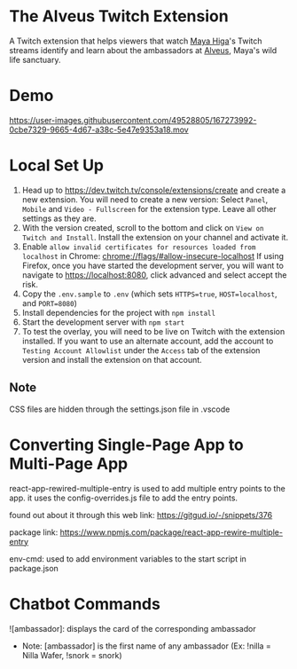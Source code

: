 # The Alveus Twitch Extension

A Twitch extension that helps viewers that watch [Maya Higa](https://www.twitch.tv/maya)'s Twitch streams identify and learn about the ambassadors at [Alveus](https://www.alveussanctuary.org/), Maya's wild life sanctuary.

# Demo

https://user-images.githubusercontent.com/49528805/167273992-0cbe7329-9665-4d67-a38c-5e47e9353a18.mov

# Local Set Up

1. Head up to https://dev.twitch.tv/console/extensions/create and create a new extension.
   You will need to create a new version: Select `Panel`, `Mobile` and `Video - Fullscreen` for the extension type. Leave all other settings as they are.
2. With the version created, scroll to the bottom and click on `View on Twitch and Install`.
   Install the extension on your channel and activate it.
3. Enable `allow invalid certificates for resources loaded from localhost` in Chrome: [chrome://flags/#allow-insecure-localhost](chrome://flags/#allow-insecure-localhost)
   If using Firefox, once you have started the development server, you will want to navigate to [https://localhost:8080](https://localhost:8080), click advanced and select accept the risk.
4. Copy the `.env.sample` to `.env` (which sets `HTTPS=true`, `HOST=localhost`, and `PORT=8080`)
5. Install dependencies for the project with `npm install`
6. Start the development server with `npm start`
7. To test the overlay, you will need to be live on Twitch with the extension installed.
   If you want to use an alternate account, add the account to `Testing Account Allowlist` under the `Access` tab of the extension version and install the extension on that account.

## Note

CSS files are hidden through the settings.json file in .vscode

# Converting Single-Page App to Multi-Page App

react-app-rewired-multiple-entry is used to add multiple entry points to the app. it uses the config-overrides.js file to add the entry points.

found out about it through this web link: https://gitgud.io/-/snippets/376

package link: https://www.npmjs.com/package/react-app-rewire-multiple-entry

env-cmd: used to add environment variables to the start script in package.json

# Chatbot Commands

!\[ambassador]: displays the card of the corresponding ambassador

-    Note: \[ambassador] is the first name of any ambassador (Ex: !nilla = Nilla Wafer, !snork = snork)
